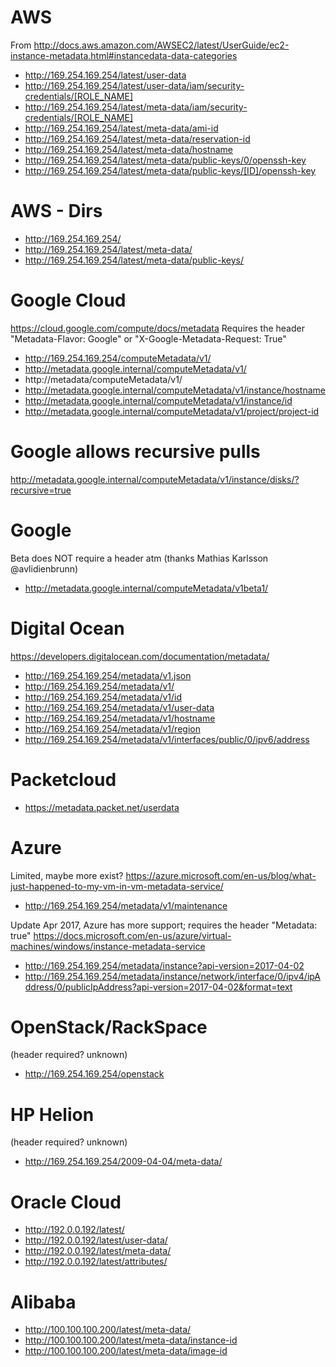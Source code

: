 # AWS
From http://docs.aws.amazon.com/AWSEC2/latest/UserGuide/ec2-instance-metadata.html#instancedata-data-categories

- http://169.254.169.254/latest/user-data
- http://169.254.169.254/latest/user-data/iam/security-credentials/[ROLE_NAME]
- http://169.254.169.254/latest/meta-data/iam/security-credentials/[ROLE_NAME]
- http://169.254.169.254/latest/meta-data/ami-id
- http://169.254.169.254/latest/meta-data/reservation-id
- http://169.254.169.254/latest/meta-data/hostname
- http://169.254.169.254/latest/meta-data/public-keys/0/openssh-key
- http://169.254.169.254/latest/meta-data/public-keys/[ID]/openssh-key

# AWS - Dirs 

- http://169.254.169.254/
- http://169.254.169.254/latest/meta-data/
- http://169.254.169.254/latest/meta-data/public-keys/

# Google Cloud
https://cloud.google.com/compute/docs/metadata
Requires the header "Metadata-Flavor: Google" or "X-Google-Metadata-Request: True"

- http://169.254.169.254/computeMetadata/v1/
- http://metadata.google.internal/computeMetadata/v1/
- http://metadata/computeMetadata/v1/
- http://metadata.google.internal/computeMetadata/v1/instance/hostname
- http://metadata.google.internal/computeMetadata/v1/instance/id
- http://metadata.google.internal/computeMetadata/v1/project/project-id

# Google allows recursive pulls 
http://metadata.google.internal/computeMetadata/v1/instance/disks/?recursive=true

# Google
Beta does NOT require a header atm (thanks Mathias Karlsson @avlidienbrunn)

- http://metadata.google.internal/computeMetadata/v1beta1/

# Digital Ocean
https://developers.digitalocean.com/documentation/metadata/

- http://169.254.169.254/metadata/v1.json
- http://169.254.169.254/metadata/v1/ 
- http://169.254.169.254/metadata/v1/id
- http://169.254.169.254/metadata/v1/user-data
- http://169.254.169.254/metadata/v1/hostname
- http://169.254.169.254/metadata/v1/region
- http://169.254.169.254/metadata/v1/interfaces/public/0/ipv6/address

# Packetcloud

- https://metadata.packet.net/userdata

# Azure
Limited, maybe more exist?
https://azure.microsoft.com/en-us/blog/what-just-happened-to-my-vm-in-vm-metadata-service/

- http://169.254.169.254/metadata/v1/maintenance

Update Apr 2017, Azure has more support; requires the header "Metadata: true"
https://docs.microsoft.com/en-us/azure/virtual-machines/windows/instance-metadata-service

- http://169.254.169.254/metadata/instance?api-version=2017-04-02
- http://169.254.169.254/metadata/instance/network/interface/0/ipv4/ipAddress/0/publicIpAddress?api-version=2017-04-02&format=text

# OpenStack/RackSpace 
(header required? unknown)

- http://169.254.169.254/openstack

# HP Helion 
(header required? unknown)

- http://169.254.169.254/2009-04-04/meta-data/ 

# Oracle Cloud

- http://192.0.0.192/latest/
- http://192.0.0.192/latest/user-data/
- http://192.0.0.192/latest/meta-data/
- http://192.0.0.192/latest/attributes/

# Alibaba

- http://100.100.100.200/latest/meta-data/
- http://100.100.100.200/latest/meta-data/instance-id
- http://100.100.100.200/latest/meta-data/image-id
